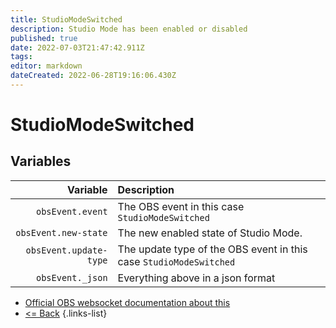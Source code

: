 ```yaml
---
title: StudioModeSwitched
description: Studio Mode has been enabled or disabled
published: true
date: 2022-07-03T21:47:42.911Z
tags: 
editor: markdown
dateCreated: 2022-06-28T19:16:06.430Z
---
```


# StudioModeSwitched

## Variables

| Variable | Description |
|---------:|:------------|
| `obsEvent.event` | The OBS event in this case `StudioModeSwitched`
| `obsEvent.new-state` | The new enabled state of Studio Mode.
| `obsEvent.update-type` | The update type of the OBS event in this case `StudioModeSwitched`
| `obsEvent._json` | Everything above in a json format

* [Official OBS websocket documentation about this](https://github.com/obsproject/obs-websocket/blob/4.x-current/docs/generated/protocol.md#studiomodeswitched)
* [<= Back](/en/Broadcasters/OBS/Events)
{.links-list}
